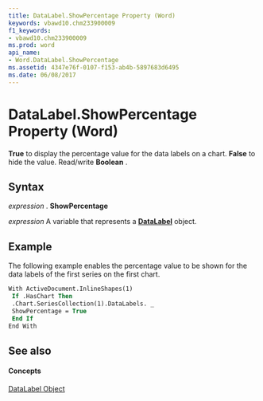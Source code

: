 ```yaml
---
title: DataLabel.ShowPercentage Property (Word)
keywords: vbawd10.chm233900009
f1_keywords:
- vbawd10.chm233900009
ms.prod: word
api_name:
- Word.DataLabel.ShowPercentage
ms.assetid: 4347e76f-0107-f153-ab4b-5897683d6495
ms.date: 06/08/2017
---
```



# DataLabel.ShowPercentage Property (Word)

 **True** to display the percentage value for the data labels on a chart. **False** to hide the value. Read/write **Boolean** .


## Syntax

 _expression_ . **ShowPercentage**

 _expression_ A variable that represents a **[DataLabel](datalabel-object-word.md)** object.


## Example

The following example enables the percentage value to be shown for the data labels of the first series on the first chart.


```vb
With ActiveDocument.InlineShapes(1) 
 If .HasChart Then 
 .Chart.SeriesCollection(1).DataLabels. _ 
 ShowPercentage = True 
 End If 
End With
```


## See also


#### Concepts


[DataLabel Object](datalabel-object-word.md)

